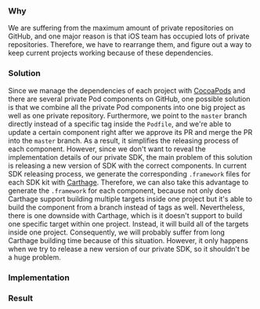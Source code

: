 ### Why
We are suffering from the maximum amount of private repositories on GitHub, and one major reason is that iOS team has occupied lots of private repositories.
Therefore, we have to rearrange them, and figure out a way to keep current projects working because of these dependencies.

### Solution
Since we manage the dependencies of each project with [CocoaPods](https://cocoapods.org) and there are several private Pod components on GitHub,
one possible solution is that we combine all the private Pod components into one big project as well as one private repository.
Furthermore, we point to the `master` branch directly instead of a specific tag inside the `Podfile`, and we're able to update a certain component right after we approve its PR and merge the PR into the `master` branch.
As a result, it simplifies the releasing process of each component.
However, since we don't want to reveal the implementation details of our private SDK, the main problem of this solution is releasing a new version of SDK with the correct components.
In current SDK releasing process, we generate the corresponding `.framework` files for each SDK kit with [Carthage](https://github.com/Carthage/Carthage).
Therefore, we can also take this advantage to generate the `.framework` for each component, because not only does Carthage support building multiple targets inside one project but it's able to build the component from a branch instead of tags as well.
Nevertheless, there is one downside with Carthage, which is it doesn't support to build one specific target within one project.
Instead, it will build all of the targets inside one project.
Consequently, we will probably suffer from long Carthage building time because of this situation.
However, it only happens when we try to release a new version of our private SDK, so it shouldn't be a huge problem.

### Implementation

### Result
